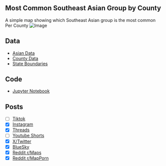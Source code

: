 ## Most Common Southeast Asian Group by County
A simple map showing which Southeast Asian group is the most common Per County
![Image](https://drive.google.com/uc?export=view&id=179qSCKfI-sz_j05WtsuaPPY7lfkzAIPJ)

## Data
* [Asian Data](https://data.census.gov/table/ACSDT5Y2023.B02018)
* [County Data](https://www.census.gov/geographies/mapping-files/time-series/geo/carto-boundary-file.html)
* [State Boundaries](https://www.census.gov/geographies/mapping-files/time-series/geo/carto-boundary-file.html)

## Code
* [Jupyter Notebook](FormatData.ipynb)

## Posts
- [ ] [Tiktok]()
- [x] [Instagram](https://www.instagram.com/p/DO3tAQREa-2/)
- [x] [Threads](https://www.threads.com/@vinemapper/post/DO3tAt1kbrP)
- [ ] [Youtube Shorts]()
- [x] [X/Twitter](https://x.com/VineMapper/status/1969795196952150209)
- [x] [BlueSky](https://bsky.app/profile/vinemapper.bsky.social/post/3lzebkckte22b)
- [x] [Reddit r/Maps](https://www.reddit.com/r/Maps/comments/1nmvtzw/most_common_southeast_asian_group_by_county/)
- [x] [Reddit r/MapPorn](https://www.reddit.com/r/MapPorn/comments/1nmvty9/most_common_southeast_asian_group_by_county/)
